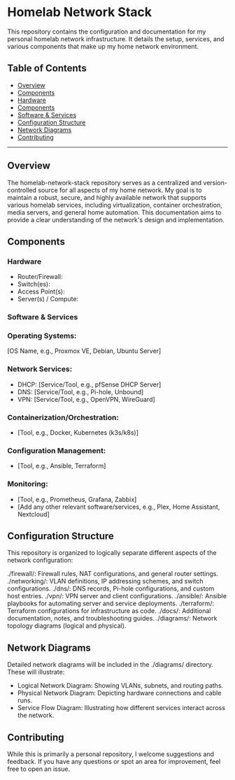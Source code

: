 # Homelab Network Stack
This repository contains the configuration and documentation for my personal homelab network infrastructure. It details the setup, services, and various components that make up my home network environment.

  ## Table of Contents
  * [Overview](#Overview)
  * [Components](#Components)
  * [Hardware](#Hardware)
  * [Components](#Components)
  * [Software & Services](#Software&Services)
  * [Configuration Structure](#ConfigurationStructure)
  * [Network Diagrams](#NetworkDiagrams)
  * [Contributing](#Contributing)

  <hr>

  ## Overview
  The homelab-network-stack repository serves as a centralized and version-controlled source for all aspects of my home network. My goal is to maintain a robust, secure, and highly available network that supports various homelab services, including virtualization, container orchestration, media servers, and general home automation. This documentation aims to provide a clear understanding of the network's design and implementation.

  ## Components

  ### Hardware
  * Router/Firewall:  
  * Switch(es):
  * Access Point(s):
  * Server(s) / Compute:

  ### Software & Services
  
  ### Operating Systems:

  [OS Name, e.g., Proxmox VE, Debian, Ubuntu Server]

  ### Network Services:
  * DHCP: [Service/Tool, e.g., pfSense DHCP Server]
  * DNS: [Service/Tool, e.g., Pi-hole, Unbound]
  * VPN: [Service/Tool, e.g., OpenVPN, WireGuard]

  ### Containerization/Orchestration:
  * [Tool, e.g., Docker, Kubernetes (k3s/k8s)]

  ### Configuration Management:
  * [Tool, e.g., Ansible, Terraform]

  ### Monitoring:
  * [Tool, e.g., Prometheus, Grafana, Zabbix]
  * [Add any other relevant software/services, e.g., Plex, Home Assistant, Nextcloud]

  ## Configuration Structure
  
  This repository is organized to logically separate different aspects of the network configuration:

  ./firewall/: Firewall rules, NAT configurations, and general router settings.
  ./networking/: VLAN definitions, IP addressing schemes, and switch configurations.
  ./dns/: DNS records, Pi-hole configurations, and custom host entries.
  ./vpn/: VPN server and client configurations.
  ./ansible/: Ansible playbooks for automating server and service deployments.
  ./terraform/: Terraform configurations for infrastructure as code.
  ./docs/: Additional documentation, notes, and troubleshooting guides.
  ./diagrams/: Network topology diagrams (logical and physical).

  ## Network Diagrams
  
  Detailed network diagrams will be included in the ./diagrams/ directory. These will illustrate:

  * Logical Network Diagram: Showing VLANs, subnets, and routing paths.
  * Physical Network Diagram: Depicting hardware connections and cable runs.
  * Service Flow Diagram: Illustrating how different services interact across the network.

  ## Contributing
  
  While this is primarily a personal repository, I welcome suggestions and feedback. If you have any questions or spot an area for improvement, feel free to open an issue.
  
